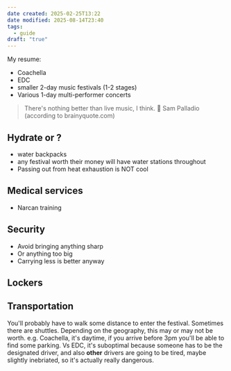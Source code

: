 ```yaml
---
date created: 2025-02-25T13:22
date modified: 2025-08-14T23:40
tags:
  - guide
draft: "true"
---
```


My resume:

- Coachella
- EDC
- smaller 2-day music festivals (1-2 stages)
- Various 1-day multi-performer concerts

> There's nothing better than live music, I think. 💬 Sam Palladio (according to brainyquote.com)

## Hydrate or ?

- water backpacks
- any festival worth their money will have water stations throughout
- Passing out from heat exhaustion is NOT cool

## Medical services

- Narcan training

## Security

- Avoid bringing anything sharp
- Or anything too big
- Carrying less is better anyway

## Lockers

## Transportation

You'll probably have to walk some distance to enter the festival. Sometimes there are shuttles. Depending on the geography, this may or may not be worth. e.g. Coachella, it's daytime, if you arrive before 3pm you'll be able to find some parking. Vs EDC, it's suboptimal because someone has to be the designated driver, and also **other** drivers are going to be tired, maybe slightly inebriated, so it's actually really dangerous. 